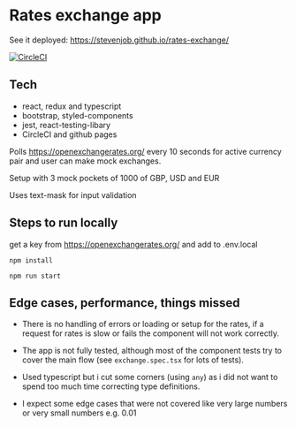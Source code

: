 # Rates exchange app 
See it deployed: https://stevenjob.github.io/rates-exchange/

[![CircleCI](https://circleci.com/gh/stevenjob/rates-exchange/tree/master.svg?style=svg)](https://circleci.com/gh/stevenjob/rates-exchange/tree/master)

## Tech

- react, redux and typescript
- bootstrap, styled-components
- jest, react-testing-libary
- CircleCI and github pages

Polls https://openexchangerates.org/ every 10 seconds for active currency pair and user can make mock exchanges.

Setup with 3 mock pockets of 1000 of GBP, USD and EUR

Uses text-mask for input validation

## Steps to run locally

get a key from https://openexchangerates.org/ and add to .env.local

`npm install`

`npm run start`

## Edge cases, performance, things missed

- There is no handling of errors or loading or setup for the rates, if a request for rates is slow or fails the component will not work correctly.

- The app is not fully tested, although most of the component tests try to cover the main flow (see `exchange.spec.tsx` for lots of tests).

- Used typescript but i cut some corners (using `any`) as i did not want to spend too much time correcting type definitions.

- I expect some edge cases that were not covered like very large numbers or very small numbers e.g. 0.01
